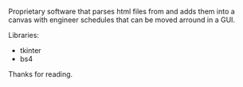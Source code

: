 Proprietary software that parses html files from <redacted> and adds them into a canvas with engineer schedules that can be moved arround in a GUI.

Libraries:
- tkinter
- bs4

Thanks for reading.
